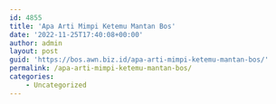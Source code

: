```yaml
---
id: 4855
title: 'Apa Arti Mimpi Ketemu Mantan Bos'
date: '2022-11-25T17:40:08+00:00'
author: admin
layout: post
guid: 'https://bos.awn.biz.id/apa-arti-mimpi-ketemu-mantan-bos/'
permalink: /apa-arti-mimpi-ketemu-mantan-bos/
categories:
    - Uncategorized
---
```


